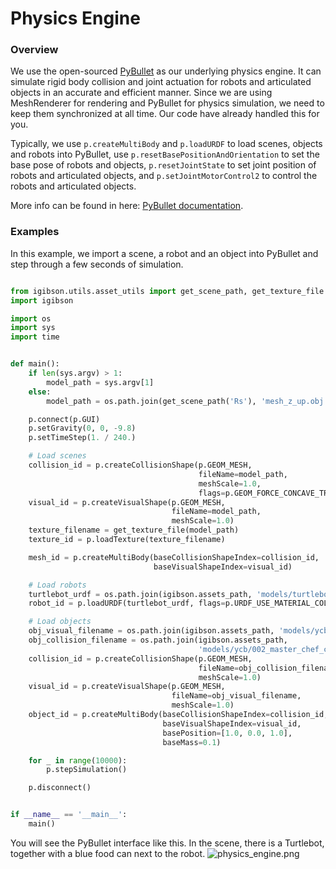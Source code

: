 # Physics Engine

### Overview
We use the open-sourced [PyBullet](http://www.pybullet.org/) as our underlying physics engine. It can simulate rigid body collision and joint actuation for robots and articulated objects in an accurate and efficient manner. Since we are using MeshRenderer for rendering and PyBullet for physics simulation, we need to keep them synchronized at all time. Our code have already handled this for you.

Typically, we use `p.createMultiBody` and `p.loadURDF` to load scenes, objects and robots into PyBullet, use `p.resetBasePositionAndOrientation` to set the base pose of robots and objects, `p.resetJointState` to set joint position of robots and articulated objects, and `p.setJointMotorControl2` to control the robots and articulated objects.

More info can be found in here: [PyBullet documentation](https://docs.google.com/document/d/10sXEhzFRSnvFcl3XxNGhnD4N2SedqwdAvK3dsihxVUA).

### Examples
In this example, we import a scene, a robot and an object into PyBullet and step through a few seconds of simulation.

```python

from igibson.utils.asset_utils import get_scene_path, get_texture_file
import igibson

import os
import sys
import time


def main():
    if len(sys.argv) > 1:
        model_path = sys.argv[1]
    else:
        model_path = os.path.join(get_scene_path('Rs'), 'mesh_z_up.obj')

    p.connect(p.GUI)
    p.setGravity(0, 0, -9.8)
    p.setTimeStep(1. / 240.)

    # Load scenes
    collision_id = p.createCollisionShape(p.GEOM_MESH,
                                          fileName=model_path,
                                          meshScale=1.0,
                                          flags=p.GEOM_FORCE_CONCAVE_TRIMESH)
    visual_id = p.createVisualShape(p.GEOM_MESH,
                                    fileName=model_path,
                                    meshScale=1.0)
    texture_filename = get_texture_file(model_path)
    texture_id = p.loadTexture(texture_filename)

    mesh_id = p.createMultiBody(baseCollisionShapeIndex=collision_id,
                                baseVisualShapeIndex=visual_id)

    # Load robots
    turtlebot_urdf = os.path.join(igibson.assets_path, 'models/turtlebot/turtlebot.urdf')
    robot_id = p.loadURDF(turtlebot_urdf, flags=p.URDF_USE_MATERIAL_COLORS_FROM_MTL)

    # Load objects
    obj_visual_filename = os.path.join(igibson.assets_path, 'models/ycb/002_master_chef_can/textured_simple.obj')
    obj_collision_filename = os.path.join(igibson.assets_path,
                                          'models/ycb/002_master_chef_can/textured_simple_vhacd.obj')
    collision_id = p.createCollisionShape(p.GEOM_MESH,
                                          fileName=obj_collision_filename,
                                          meshScale=1.0)
    visual_id = p.createVisualShape(p.GEOM_MESH,
                                    fileName=obj_visual_filename,
                                    meshScale=1.0)
    object_id = p.createMultiBody(baseCollisionShapeIndex=collision_id,
                                  baseVisualShapeIndex=visual_id,
                                  basePosition=[1.0, 0.0, 1.0],
                                  baseMass=0.1)

    for _ in range(10000):
        p.stepSimulation()

    p.disconnect()


if __name__ == '__main__':
    main()
```

You will see the PyBullet interface like this. In the scene, there is a Turtlebot, together with a blue food can next to the robot.
![physics_engine.png](images/physics_engine.png)

